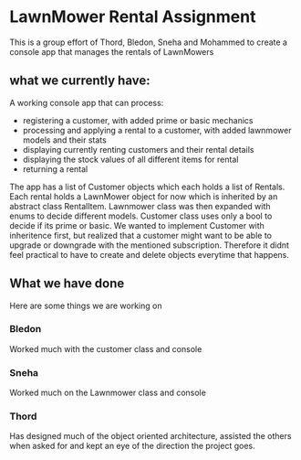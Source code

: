 # LawnMower Rental Assignment
This is a group effort of Thord, Bledon, Sneha and Mohammed to create a console app that manages the rentals of LawnMowers
## what we currently have:
A working console app that can process:
- registering a customer, with added prime or basic mechanics
- processing and applying a rental to a customer, with added lawnmower models and their stats
- displaying currently renting customers and their rental details
- displaying the stock values of all different items for rental
- returning a rental

The app has a list of Customer objects which each holds a list of Rentals. Each rental holds a LawnMower object for now which is inherited by an abstract class RentalItem. Lawnmower class was then expanded with enums to decide different models. Customer class uses only a bool to decide if its prime or basic. We wanted to implement Customer with inheritence first, but realized that a customer might want to be able to upgrade or downgrade with the mentioned subscription. Therefore it didnt feel practical to have to create and delete objects everytime that happens.

## What we have done
Here are some things we are working on
### Bledon
Worked much with the customer class and console 
### Sneha
Worked much on the Lawnmower class and console
### Thord
Has designed much of the object oriented architecture, assisted the others when asked for and kept an eye of the direction the project goes.
